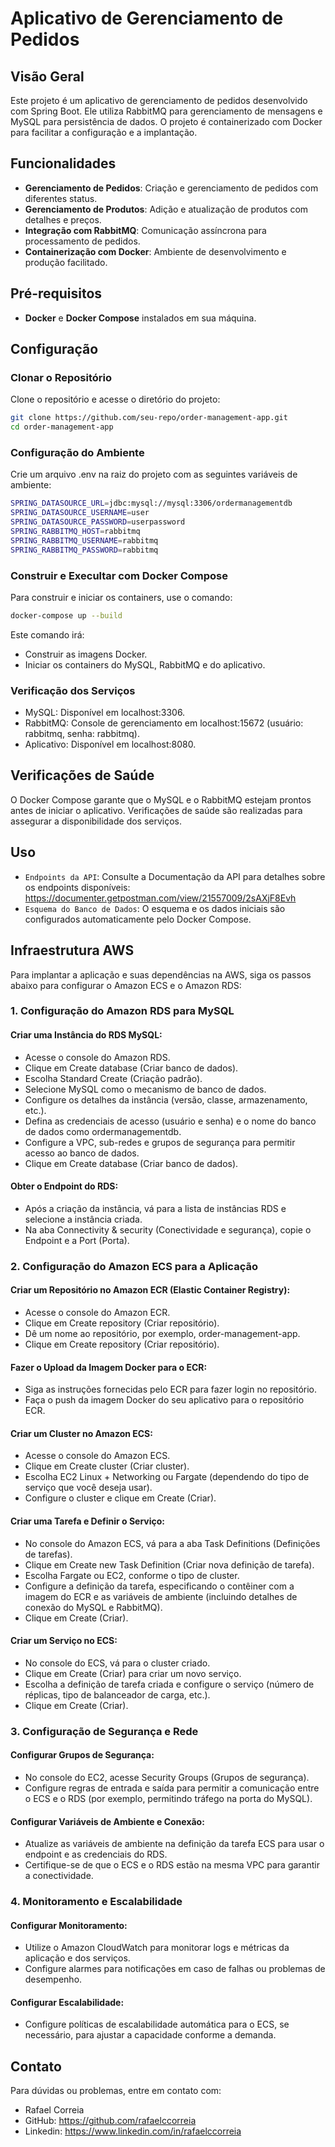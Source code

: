 # Aplicativo de Gerenciamento de Pedidos

## Visão Geral

Este projeto é um aplicativo de gerenciamento de pedidos desenvolvido com Spring Boot. Ele utiliza RabbitMQ para gerenciamento de mensagens e MySQL para persistência de dados. O projeto é containerizado com Docker para facilitar a configuração e a implantação.

## Funcionalidades

- **Gerenciamento de Pedidos**: Criação e gerenciamento de pedidos com diferentes status.
- **Gerenciamento de Produtos**: Adição e atualização de produtos com detalhes e preços.
- **Integração com RabbitMQ**: Comunicação assíncrona para processamento de pedidos.
- **Containerização com Docker**: Ambiente de desenvolvimento e produção facilitado.

## Pré-requisitos

- **Docker** e **Docker Compose** instalados em sua máquina.

## Configuração

### Clonar o Repositório

Clone o repositório e acesse o diretório do projeto:

```bash
git clone https://github.com/seu-repo/order-management-app.git
cd order-management-app
```

### Configuração do Ambiente

Crie um arquivo .env na raiz do projeto com as seguintes variáveis de ambiente:

```bash
SPRING_DATASOURCE_URL=jdbc:mysql://mysql:3306/ordermanagementdb
SPRING_DATASOURCE_USERNAME=user
SPRING_DATASOURCE_PASSWORD=userpassword
SPRING_RABBITMQ_HOST=rabbitmq
SPRING_RABBITMQ_USERNAME=rabbitmq
SPRING_RABBITMQ_PASSWORD=rabbitmq
```


### Construir e Execultar com Docker Compose

Para construir e iniciar os containers, use o comando:

```bash
docker-compose up --build
```

Este comando irá:

- Construir as imagens Docker.
- Iniciar os containers do MySQL, RabbitMQ e do aplicativo.


### Verificação dos Serviços

- MySQL: Disponível em localhost:3306.
- RabbitMQ: Console de gerenciamento em localhost:15672 (usuário: rabbitmq, senha: rabbitmq).
- Aplicativo: Disponível em localhost:8080.


## Verificações de Saúde
O Docker Compose garante que o MySQL e o RabbitMQ estejam prontos antes de iniciar o aplicativo. Verificações de saúde são realizadas para assegurar a disponibilidade dos serviços.


## Uso
- `Endpoints da API`: Consulte a Documentação da API para detalhes sobre os endpoints disponíveis: https://documenter.getpostman.com/view/21557009/2sAXjF8Evh
- `Esquema do Banco de Dados`: O esquema e os dados iniciais são configurados automaticamente pelo Docker Compose.


## Infraestrutura AWS
Para implantar a aplicação e suas dependências na AWS, siga os passos abaixo para configurar o Amazon ECS e o Amazon RDS:

### 1.  Configuração do Amazon RDS para MySQL
#### Criar uma Instância do RDS MySQL:

- Acesse o console do Amazon RDS.
- Clique em Create database (Criar banco de dados).
- Escolha Standard Create (Criação padrão).
- Selecione MySQL como o mecanismo de banco de dados.
-  Configure os detalhes da instância (versão, classe, armazenamento, etc.).
- Defina as credenciais de acesso (usuário e senha) e o nome do banco de dados como ordermanagementdb.
- Configure a VPC, sub-redes e grupos de segurança para permitir acesso ao banco de dados.
- Clique em Create database (Criar banco de dados).


#### Obter o Endpoint do RDS:

- Após a criação da instância, vá para a lista de instâncias RDS e selecione a instância criada.
- Na aba Connectivity & security (Conectividade e segurança), copie o Endpoint e a Port (Porta).


### 2. Configuração do Amazon ECS para a Aplicação
#### Criar um Repositório no Amazon ECR (Elastic Container Registry):

- Acesse o console do Amazon ECR.
- Clique em Create repository (Criar repositório).
- Dê um nome ao repositório, por exemplo, order-management-app.
- Clique em Create repository (Criar repositório).

#### Fazer o Upload da Imagem Docker para o ECR:

- Siga as instruções fornecidas pelo ECR para fazer login no repositório.
- Faça o push da imagem Docker do seu aplicativo para o repositório ECR.

#### Criar um Cluster no Amazon ECS:

- Acesse o console do Amazon ECS.
- Clique em Create cluster (Criar cluster).
- Escolha EC2 Linux + Networking ou Fargate (dependendo do tipo de serviço que você deseja usar).
- Configure o cluster e clique em Create (Criar).

#### Criar uma Tarefa e Definir o Serviço:

- No console do Amazon ECS, vá para a aba Task Definitions (Definições de tarefas).
- Clique em Create new Task Definition (Criar nova definição de tarefa).
- Escolha Fargate ou EC2, conforme o tipo de cluster.
- Configure a definição da tarefa, especificando o contêiner com a imagem do ECR e as variáveis de ambiente (incluindo detalhes de conexão do MySQL e RabbitMQ).
- Clique em Create (Criar).

#### Criar um Serviço no ECS:

- No console do ECS, vá para o cluster criado.
- Clique em Create (Criar) para criar um novo serviço.
- Escolha a definição de tarefa criada e configure o serviço (número de réplicas, tipo de balanceador de carga, etc.).
- Clique em Create (Criar).

### 3. Configuração de Segurança e Rede
####   Configurar Grupos de Segurança:

- No console do EC2, acesse Security Groups (Grupos de segurança).
- Configure regras de entrada e saída para permitir a comunicação entre o ECS e o RDS (por exemplo, permitindo tráfego na porta do MySQL).

#### Configurar Variáveis de Ambiente e Conexão:

- Atualize as variáveis de ambiente na definição da tarefa ECS para usar o endpoint e as credenciais do RDS.
- Certifique-se de que o ECS e o RDS estão na mesma VPC para garantir a conectividade.


### 4. Monitoramento e Escalabilidade
####   Configurar Monitoramento:

- Utilize o Amazon CloudWatch para monitorar logs e métricas da aplicação e dos serviços.
- Configure alarmes para notificações em caso de falhas ou problemas de desempenho.

#### Configurar Escalabilidade:

- Configure políticas de escalabilidade automática para o ECS, se necessário, para ajustar a capacidade conforme a demanda.


## Contato
Para dúvidas ou problemas, entre em contato com:
- Rafael Correia
- GitHub: https://github.com/rafaelccorreia
- Linkedin: https://www.linkedin.com/in/rafaelccorreia